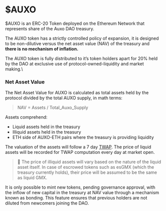 # $AUXO

$AUXO is an ERC-20 Token deployed on the Ethereum Network that represents share of the Auxo DAO treasury.

The AUXO token has a strictly controlled policy of expansion, it is designed to be non-dilutive versus the net asset value (NAV) of the treasury and **there is no mechanism of inflation.**

The AUXO token is fully distributed to it’s token holders apart for 20% held by the DAO at exclusive use of protocol-owned-liquidity and market making.\


### Net Asset Value

The Net Asset Value for AUXO is calculated as total assets held by the protocol divided by the total AUXO supply, in math terms:

> NAV = Assets / Total\_Auxo\_Supply

Assets comprehend:

* Liquid assets held in the treasury
* Illiquid assets held in the treasury
* ETH side of AUXO-ETH pairs where the treasury is providing liquidity

The valuation of the assets will follow a 7 day [TWAP](https://en.wikipedia.org/wiki/Time-weighted\_average\_price). The price of liquid assets will be recorded for TWAP computation every day at market open.

> 📝 The price of illiquid assets will vary based on the nature of the liquid asset itself. In case of escrowed tokens such as esGMX (which the treasury currently holds), their price will be assumed to be the same as liquid GMX.

It is only possible to mint new tokens, pending governance approval, with the inflow of new capital in the treasury at NAV value through a mechanism known as bonding. This feature ensures that previous holders are not diluted from newcomers joining the DAO.

